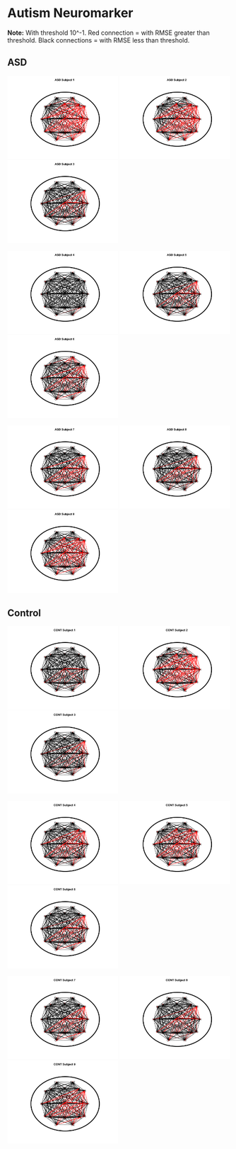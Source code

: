 # Autism Neuromarker

**Note:** With threshold 10^-1. Red connection = with RMSE greater than threshold. Black connections = with RMSE less than threshold.

## ASD
<img src="P_Network/ASD_Subject_1.png" alt="sub1" width="250"/> <img src="P_Network/ASD_Subject_2.png" alt="sub2" width="250"/> <img src="P_Network/ASD_Subject_3.png" alt="sub3" width="250"/> 

<img src="P_Network/ASD_Subject_4.png" alt="sub4" width="250"/> <img src="P_Network/ASD_Subject_5.png" alt="sub5" width="250"/> <img src="P_Network/ASD_Subject_6.png" alt="sub6" width="250"/> 

<img src="P_Network/ASD_Subject_7.png" alt="sub7" width="250"/> <img src="P_Network/ASD_Subject_8.png" alt="sub8" width="250"/> <img src="P_Network/ASD_Subject_9.png" alt="sub9" width="250"/> 


## Control
<img src="P_Network/CONT_Subject_1.png" alt="sub1" width="250"/> <img src="P_Network/CONT_Subject_2.png" alt="sub2" width="250"/> <img src="P_Network/CONT_Subject_3.png" alt="sub3" width="250"/> 

<img src="P_Network/CONT_Subject_4.png" alt="sub4" width="250"/> <img src="P_Network/CONT_Subject_5.png" alt="sub5" width="250"/> <img src="P_Network/CONT_Subject_6.png" alt="sub6" width="250"/> 

<img src="P_Network/CONT_Subject_7.png" alt="sub7" width="250"/> <img src="P_Network/CONT_Subject_8.png" alt="sub8" width="250"/> <img src="P_Network/CONT_Subject_9.png" alt="sub9" width="250"/> 